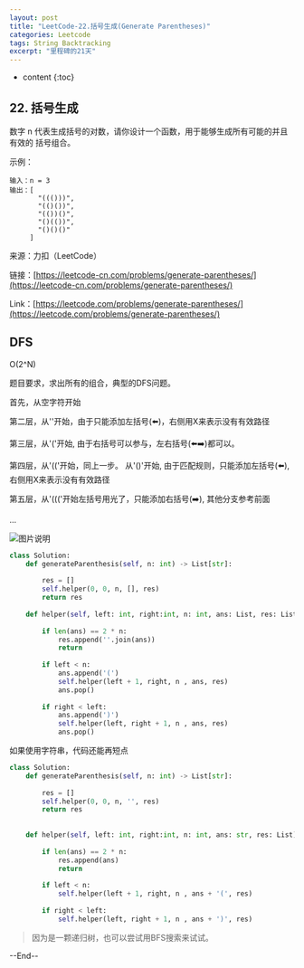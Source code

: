 ```yaml
---
layout: post
title: "LeetCode-22.括号生成(Generate Parentheses)"
categories: Leetcode
tags: String Backtracking
excerpt: "里程碑的21天"
---
```


* content
{:toc}

## 22. 括号生成

数字 n 代表生成括号的对数，请你设计一个函数，用于能够生成所有可能的并且 有效的 括号组合。

示例：

```
输入：n = 3
输出：[
       "((()))",
       "(()())",
       "(())()",
       "()(())",
       "()()()"
     ]
```

来源：力扣（LeetCode）

链接：[https://leetcode-cn.com/problems/generate-parentheses/](https://leetcode-cn.com/problems/generate-parentheses/)

Link：[https://leetcode.com/problems/generate-parentheses/](https://leetcode.com/problems/generate-parentheses/)

## DFS

O(2^N)

题目要求，求出所有的组合，典型的DFS问题。

首先，从空字符开始

第二层，从''开始，由于只能添加左括号(⬅️)，右侧用X来表示没有有效路径

第三层，从'('开始, 由于右括号可以参与，左右括号(⬅️➡️)都可以。

第四层，从'(('开始，同上一步。 从'()'开始, 由于匹配规则，只能添加左括号(⬅️), 右侧用X来表示没有有效路径

第五层，从'((('开始左括号用光了，只能添加右括号(➡️), 其他分支参考前面 

...

![图片说明](https://geemaple.github.io/images/leetcode-sketch-algorithm-22.jpg)

```python
class Solution:
    def generateParenthesis(self, n: int) -> List[str]:
        
        res = []
        self.helper(0, 0, n, [], res)
        return res
        
    def helper(self, left: int, right:int, n: int, ans: List, res: List):
        
        if len(ans) == 2 * n:
            res.append(''.join(ans))
            return
        
        if left < n:
            ans.append('(')
            self.helper(left + 1, right, n , ans, res)
            ans.pop()
            
        if right < left:
            ans.append(')')
            self.helper(left, right + 1, n , ans, res)
            ans.pop()
```

如果使用字符串，代码还能再短点

```python
class Solution:
    def generateParenthesis(self, n: int) -> List[str]:
        
        res = []
        self.helper(0, 0, n, '', res)
        return res
        
        
    def helper(self, left: int, right:int, n: int, ans: str, res: List):
        
        if len(ans) == 2 * n:
            res.append(ans)
            return
        
        if left < n:
            self.helper(left + 1, right, n , ans + '(', res)
            
        if right < left:
            self.helper(left, right + 1, n , ans + ')', res)
```

> 因为是一颗递归树，也可以尝试用BFS搜索来试试。

--End--


